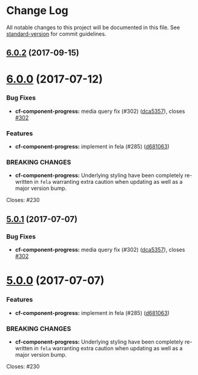 # Change Log

All notable changes to this project will be documented in this file.
See [standard-version](https://github.com/conventional-changelog/standard-version) for commit guidelines.

<a name="6.0.2"></a>
## [6.0.2](https://github.com/cloudflare/cf-ui/compare/cf-component-progress@6.0.1...cf-component-progress@6.0.2) (2017-09-15)




<a name="6.0.0"></a>
# [6.0.0](https://github.com/sejoker/cf-ui/compare/cf-component-progress@4.2.1...cf-component-progress@6.0.0) (2017-07-12)


### Bug Fixes

* **cf-component-progress:** media query fix (#302) ([dca5357](https://github.com/sejoker/cf-ui/commit/dca5357)), closes [#302](https://github.com/sejoker/cf-ui/issues/302)


### Features

* **cf-component-progress:** implement in fela (#285) ([d681063](https://github.com/sejoker/cf-ui/commit/d681063))


### BREAKING CHANGES

* **cf-component-progress:** Underlying styling have been completely re-written in
`fela` warranting extra caution when updating as well as a major version
bump.

Closes: #230




<a name="5.0.1"></a>
## [5.0.1](https://github.com/koddsson/cf-ui/compare/cf-component-progress@5.0.0...cf-component-progress@5.0.1) (2017-07-07)


### Bug Fixes

* **cf-component-progress:** media query fix (#302) ([dca5357](https://github.com/koddsson/cf-ui/commit/dca5357)), closes [#302](https://github.com/koddsson/cf-ui/issues/302)




<a name="5.0.0"></a>
# [5.0.0](https://github.com/koddsson/cf-ui/compare/cf-component-progress@4.2.1...cf-component-progress@5.0.0) (2017-07-07)


### Features

* **cf-component-progress:** implement in fela (#285) ([d681063](https://github.com/koddsson/cf-ui/commit/d681063))


### BREAKING CHANGES

* **cf-component-progress:** Underlying styling have been completely re-written in
`fela` warranting extra caution when updating as well as a major version
bump.

Closes: #230
